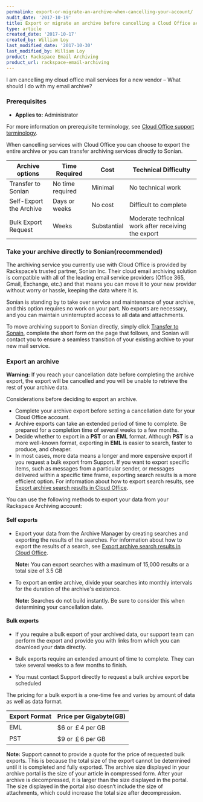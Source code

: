 ```yaml
---
permalink: export-or-migrate-an-archive-when-cancelling-your-account/
audit_date: '2017-10-19'
title: Export or migrate an archive before cancelling a Cloud Office account
type: article
created_date: '2017-10-17'
created_by: William Loy
last_modified_date: '2017-10-30'
last_modified_by: William Loy
product: Rackspace Email Archiving
product_url: rackspace-email-archiving
---
```


I am cancelling my cloud office mail services for a new vendor – What should I do with my email archive?

### Prerequisites

- **Applies to:** Administrator


For more information on prerequisite terminology, see [Cloud Office support terminology](/how-to/cloud-office-support-terminology).

When cancelling services with Cloud Office you can choose to export the entire archive or you can transfer archiving services directly to Sonian.

|Archive options |Time Required | Cost | Technical Difficulty|
|---|---|---|---|
|Transfer to Sonian |No time required| Minimal | No technical work |
|Self-Export the Archive| Days or weeks | No cost| Difficult to complete|
|Bulk Export Request | Weeks | Substantial | Moderate technical work after receiving the export|

### Take your archive directly to Sonian(recommended)

The archiving service you currently use with Cloud Office is provided by Rackspace’s trusted partner, Sonian Inc. Their cloud email archiving solution is compatible with all of the leading email service providers (Office 365, Gmail, Exchange, etc.) and that means you can move it to your new provider without worry or hassle, keeping the data where it is.

Sonian is standing by to take over service and maintenance of your archive, and this option requires no work on your part. No exports are necessary, and you can maintain uninterrupted access to all data and attachments.

To move archiving support to Sonian directly, simply click [Transfer to Sonain](https://www.sonian.com/rackspacearchive), complete the short form on the page that follows, and Sonian will contact you to ensure a seamless transition of your existing archive to your new mail service.

### Export an archive

**Warning:** If you reach your cancellation date before completing the archive export, the export will be cancelled and you will be unable to retrieve the rest of your archive data.

Considerations before deciding to export an archive.

- Complete your archive export before setting a cancellation date for your Cloud Office account.
- Archive exports can take an extended period of time to complete. Be prepared for a completion time of several weeks to a few months.
- Decide whether to export in a **PST** or an **EML** format. Although **PST** is a more well-known format, exporting in **EML** is easier to search, faster to produce, and cheaper.
- In most cases, more data means a longer and more expensive export if you request a bulk export from Support. If you want to export specific items, such as messages from a particular sender, or messages delivered within a specific time frame, exporting search results is a more efficient option. For information about how to export search results, see [Export archive search results in Cloud Office](/how-to/export-archive-search-results-in-cloud-office).

You can use the following methods to export your data from your Rackspace Archiving account:

#### Self exports

-   Export your data from the Archive Manager by creating searches and
    exporting the results of the searches. For information about how to
    export the results of a search, see [Export archive search results
    in Cloud Office](/how-to/export-archive-search-results-in-cloud-office).

    **Note:** You can export searches with a maximum of 15,000 results or a total size of 3.5 GB

- To export an entire archive, divide your searches into monthly intervals for the duration of the archive's existence.

    **Note:** Searches do not build instantly. Be sure to consider this when determining your cancellation date.

#### Bulk exports

-   If you require a bulk export of your archived data, our support team can
    perform the export and provide you with links from which you can
    download your data directly.

- Bulk exports require an extended amount of time to complete. They can take several weeks to a few months to finish.

- You must contact Support directly to request a bulk archive export be scheduled

The pricing for a bulk export is a one-time fee and varies by amount of data as well as data format.

|Export Format| Price per Gigabyte(GB)|
|---|---|
|EML| $6 or &#65505;4 per GB|
|PST| $9 or &#65505;6 per GB|


**Note:** Support cannot to provide a quote for the price of requested bulk exports. This is because the total size of the export cannot be determined until it is completed and fully exported. The archive size displayed in your archive portal is the size of your article in compressed form. After your archive is decompressed, it is larger than the size displayed in the portal. The size displayed in the portal also doesn’t include the size of attachments, which could increase the total size after decompression.
